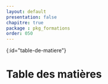 ```yaml
---
layout: default
presentation: false
chapitre: true
package : pkg_formations
order: 050
---
```


{:id="table-de-matiere"}
# Table des matières

<!-- Ce document est vide car il contient un code JavaScript qui génère dynamiquement le contenu et l'affiche ici  -->
